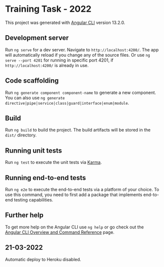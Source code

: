 # Training Task - 2022

This project was generated with [Angular CLI](https://github.com/angular/angular-cli) version 13.2.0.



## Development server

Run `ng serve` for a dev server. Navigate to `http://localhost:4200/`. The app will automatically reload if you change any of the source files.
Or use `ng serve --port 4201` for running in specific port 4201, if `http://localhost:4200/` is already in use.

## Code scaffolding

Run `ng generate component component-name` to generate a new component. You can also use `ng generate directive|pipe|service|class|guard|interface|enum|module`.

## Build

Run `ng build` to build the project. The build artifacts will be stored in the `dist/` directory.

## Running unit tests

Run `ng test` to execute the unit tests via [Karma](https://karma-runner.github.io).

## Running end-to-end tests

Run `ng e2e` to execute the end-to-end tests via a platform of your choice. To use this command, you need to first add a package that implements end-to-end testing capabilities.

## Further help

To get more help on the Angular CLI use `ng help` or go check out the [Angular CLI Overview and Command Reference](https://angular.io/cli) page.

21-03-2022
-----------
Automatic deploy to Heroku disabled.

